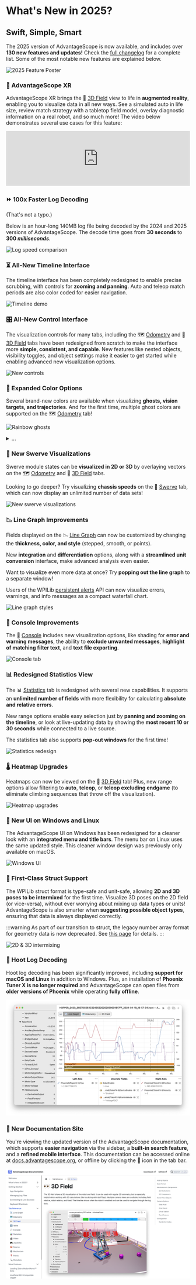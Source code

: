 # What's New in 2025?

<h2 style={{textAlign: "center"}}>Swift, Simple, Smart</h2>

The 2025 version of AdvantageScope is now available, and includes over **130 new features and updates!** Check the [full changelog](./full-changelog.md) for a complete list. Some of the most notable new features are explained below.

![2025 Feature Poster](./img/poster.png)

### 📸 AdvantageScope XR

AdvantageScope XR brings the 👀 [3D Field](/tab-reference/3d-field) view to life in **augmented reality**, enabling you to visualize data in all new ways. See a simulated auto in life size, review match strategy with a tabletop field model, overlay diagnostic information on a real robot, and so much more! The video below demonstrates several use cases for this feature:

<iframe width="100%" style={{"aspect-ratio": "16 / 9"}} src="https://www.youtube.com/embed/gWPhQyB66DQ" title="AdvantageScope XR: Feature Overview" frameborder="0" allow="accelerometer; autoplay; clipboard-write; encrypted-media; gyroscope; picture-in-picture; web-share" referrerpolicy="strict-origin-when-cross-origin" allowfullscreen></iframe>

### ⏩ 100x Faster Log Decoding

(That's not a typo.)

Below is an hour-long 140MB log file being decoded by the 2024 and 2025 versions of AdvantageScope. The decode time goes from **30 seconds** to **300 _milliseconds_**.

![Log speed comparison](./img/decode-demo.gif)

### ⏳ All-New Timeline Interface

The timeline interface has been completely redesigned to enable precise scrubbing, with controls for **zooming and panning**. Auto and teleop match periods are also color coded for easier navigation.

![Timeline demo](./img/timeline-demo.gif)

### 🎛️ All-New Control Interface

The visualization controls for many tabs, including the 🗺️ [Odometry](../tab-reference/odometry.md) and 👀 [3D Field](../tab-reference/3d-field.md) tabs have been redesigned from scratch to make the interface more **simple, consistent, and capable**. New features like nested objects, visibility toggles, and object settings make it easier to get started while enabling advanced new visualization options.

![New controls](./img/new-controls.png)

### 🎨 Expanded Color Options

Several brand-new colors are available when visualizing **ghosts, vision targets, and trajectories**. And for the first time, multiple ghost colors are supported on the 🗺️ [Odometry](../tab-reference/odometry.md) tab!

![Rainbow ghosts](./img/rainbow-ghosts.png)

<details>
<summary>...</summary>

![Rainbow cat](./img/rainbow-cat.gif)

</details>

### 🦀 New Swerve Visualizations

Swerve module states can be **visualized in 2D or 3D** by overlaying vectors on the 🗺️ [Odometry](../tab-reference/odometry.md) and 👀 [3D Field](../tab-reference/3d-field.md) tabs.

Looking to go deeper? Try visualizing **chassis speeds** on the 🦀 [Swerve](../tab-reference/swerve.md) tab, which can now display an unlimited number of data sets!

![New swerve visualizations](./img/swerve-viz.png)

### 📉 Line Graph Improvements

Fields displayed on the 📉 [Line Graph](../tab-reference/line-graph.md) can now be customized by changing the **thickness, color, and style** (stepped, smooth, or points).

New **integration** and **differentiation** options, along with a **streamlined unit conversion** interface, make advanced analysis even easier.

Want to visualize even more data at once? Try **popping out the line graph** to a separate window!

Users of the WPILib [persistent alerts](https://docs.wpilib.org/en/latest/docs/software/telemetry/persistent-alerts.html) API can now visualize errors, warnings, and info messages as a compact waterfall chart.

![Line graph styles](./img/line-graph-styles.png)

### 💬 Console Improvements

The 💬 [Console](../tab-reference/console.md) includes new visualization options, like shading for **error and warning messages**, the ability to **exclude unwanted messages**, **highlight of matching filter text**, and **text file exporting**.

![Console tab](../tab-reference/img/console-1.png)

### 📊 Redesigned Statistics View

The 📊 [Statistics](../tab-reference/statistics.md) tab is redesigned with several new capabilities. It supports an **unlimited number of fields** with more flexibility for calculating **absolute and relative errors**.

New range options enable easy selection just by **panning and zooming on the timeline**, or look at live-updating data by showing the **most recent 10 or 30 seconds** while connected to a live source.

The statistics tab also supports **pop-out windows** for the first time!

![Statistics redesign](./img/stats-redesign.png)

### 🌡️ Heatmap Upgrades

Heatmaps can now be viewed on the 👀 [3D Field](../tab-reference/3d-field.md) tab! Plus, new range options allow filtering to **auto**, **teleop**, or **teleop excluding endgame** (to eliminate climbing sequences that throw off the visualization).

![Heatmap upgrades](./img/heatmap-upgrades.png)

### 🤩 New UI on Windows and Linux

The AdvantageScope UI on Windows has been redesigned for a cleaner look with an **integrated menu and title bars**. The menu bar on Linux uses the same updated style. This cleaner window design was previously only available on macOS.

![Windows UI](./img/windows-ui.png)

### 🥇 First-Class Struct Support

The WPILib struct format is type-safe and unit-safe, allowing **2D and 3D poses to be intermixed** for the first time. Visualize 3D poses on the 2D field (or vice-versa), without ever worrying about mixing up data types or units! AdvantageScope is also smarter when **suggesting possible object types**, ensuring that data is always displayed correctly.

:::warning
As part of our transition to struct, the legacy number array format for geometry data is now deprecated. See [this page](./legacy-formats.md) for details.
:::

![2D & 3D intermixing](./img/2d-3d-mixed.png)

### 🦉 Hoot Log Decoding

Hoot log decoding has been significantly improved, including **support for macOS and Linux** in addition to Windows. Plus, an installation of **Phoenix Tuner X is no longer required** and AdvantageScope can open files from **older versions of Phoenix** while operating **fully offline**.

![Hoot decoding](./img/hoot-decoding.png)

### 📖 New Documentation Site

You're viewing the updated version of the AdvantageScope documentation, which supports **easier navigation** via the sidebar, a **built-in search feature**, and a **refined mobile interface**. This documentation can be accessed online at [docs.advantagescope.org](https://docs.advantagescope.org), or offline by clicking the 📖 icon in the tab bar.

![Documentation screenshot](./img/docs-screenshot.png)
